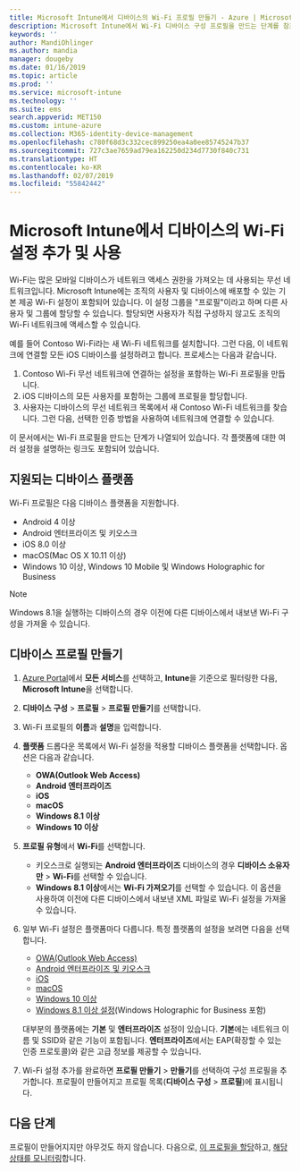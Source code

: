 ```yaml
---
title: Microsoft Intune에서 디바이스의 Wi-Fi 프로필 만들기 - Azure | Microsoft Docs
description: Microsoft Intune에서 Wi-Fi 디바이스 구성 프로필을 만드는 단계를 참조하세요. Android, Android 엔터프라이즈, Android 키오스크, iOS, macOS, Windows 10 이상 및 Windows Holographic for Business의 프로필을 만듭니다. 이러한 프로필을 사용하여 인증서 사용, EAP 유형 선택, 인증 방법 선택, 프록시 사용 설정을 위한 WiFi 연결을 만듭니다.
keywords: ''
author: MandiOhlinger
ms.author: mandia
manager: dougeby
ms.date: 01/16/2019
ms.topic: article
ms.prod: ''
ms.service: microsoft-intune
ms.technology: ''
ms.suite: ems
search.appverid: MET150
ms.custom: intune-azure
ms.collection: M365-identity-device-management
ms.openlocfilehash: c780f68d3c332cec899250ea4a0ee85745247b37
ms.sourcegitcommit: 727c3ae7659ad79ea162250d234d7730f840c731
ms.translationtype: HT
ms.contentlocale: ko-KR
ms.lasthandoff: 02/07/2019
ms.locfileid: "55842442"
---
```

# <a name="add-and-use-wi-fi-settings-on-your-devices-in-microsoft-intune"></a>Microsoft Intune에서 디바이스의 Wi-Fi 설정 추가 및 사용

Wi-Fi는 많은 모바일 디바이스가 네트워크 액세스 권한을 가져오는 데 사용되는 무선 네트워크입니다. Microsoft Intune에는 조직의 사용자 및 디바이스에 배포할 수 있는 기본 제공 Wi-Fi 설정이 포함되어 있습니다. 이 설정 그룹을 "프로필"이라고 하며 다른 사용자 및 그룹에 할당할 수 있습니다. 할당되면 사용자가 직접 구성하지 않고도 조직의 Wi-Fi 네트워크에 액세스할 수 있습니다.

예를 들어 Contoso Wi-Fi라는 새 Wi-Fi 네트워크를 설치합니다. 그런 다음, 이 네트워크에 연결할 모든 iOS 디바이스를 설정하려고 합니다. 프로세스는 다음과 같습니다.

1. Contoso Wi-Fi 무선 네트워크에 연결하는 설정을 포함하는 Wi-Fi 프로필을 만듭니다.
2. iOS 디바이스의 모든 사용자를 포함하는 그룹에 프로필을 할당합니다.
3. 사용자는 디바이스의 무선 네트워크 목록에서 새 Contoso Wi-Fi 네트워크를 찾습니다. 그런 다음, 선택한 인증 방법을 사용하여 네트워크에 연결할 수 있습니다.

이 문서에서는 Wi-Fi 프로필을 만드는 단계가 나열되어 있습니다. 각 플랫폼에 대한 여러 설정을 설명하는 링크도 포함되어 있습니다.

## <a name="supported-device-platforms"></a>지원되는 디바이스 플랫폼

Wi-Fi 프로필은 다음 디바이스 플랫폼을 지원합니다.

- Android 4 이상
- Android 엔터프라이즈 및 키오스크
- iOS 8.0 이상
- macOS(Mac OS X 10.11 이상)
- Windows 10 이상, Windows 10 Mobile 및 Windows Holographic for Business

> [!NOTE]
> Windows 8.1을 실행하는 디바이스의 경우 이전에 다른 디바이스에서 내보낸 Wi-Fi 구성을 가져올 수 있습니다.

## <a name="create-a-device-profile"></a>디바이스 프로필 만들기

1. [Azure Portal](https://portal.azure.com)에서 **모든 서비스**를 선택하고, **Intune**을 기준으로 필터링한 다음, **Microsoft Intune**을 선택합니다. 
2. **디바이스 구성** > **프로필** > **프로필 만들기**를 선택합니다.
3. Wi-Fi 프로필의 **이름**과 **설명**을 입력합니다.
4. **플랫폼** 드롭다운 목록에서 Wi-Fi 설정을 적용할 디바이스 플랫폼을 선택합니다. 옵션은 다음과 같습니다.

    - **OWA(Outlook Web Access)**
    - **Android 엔터프라이즈**
    - **iOS**
    - **macOS**
    - **Windows 8.1 이상**
    - **Windows 10 이상**

5. **프로필 유형**에서 **Wi-Fi**를 선택합니다.

    - 키오스크로 실행되는 **Android 엔터프라이즈** 디바이스의 경우 **디바이스 소유자만** > **Wi-Fi**를 선택할 수 있습니다.
    - **Windows 8.1 이상**에서는 **Wi-Fi 가져오기**를 선택할 수 있습니다. 이 옵션을 사용하여 이전에 다른 디바이스에서 내보낸 XML 파일로 Wi-Fi 설정을 가져올 수 있습니다.

6. 일부 Wi-Fi 설정은 플랫폼마다 다릅니다. 특정 플랫폼의 설정을 보려면 다음을 선택합니다.

    - [OWA(Outlook Web Access)](wi-fi-settings-android.md)
    - [Android 엔터프라이즈 및 키오스크](wi-fi-settings-android-enterprise.md)
    - [iOS](wi-fi-settings-ios.md)
    - [macOS](wi-fi-settings-macos.md)
    - [Windows 10 이상](wi-fi-settings-windows.md)
    - [Windows 8.1 이상 설정](wi-fi-settings-import-windows-8-1.md)(Windows Holographic for Business 포함)

    대부분의 플랫폼에는 **기본** 및 **엔터프라이즈** 설정이 있습니다. **기본**에는 네트워크 이름 및 SSID와 같은 기능이 포함됩니다. **엔터프라이즈**에서는 EAP(확장할 수 있는 인증 프로토콜)와 같은 고급 정보를 제공할 수 있습니다.

7. Wi-Fi 설정 추가를 완료하면 **프로필 만들기** > **만들기**를 선택하여 구성 프로필을 추가합니다. 프로필이 만들어지고 프로필 목록(**디바이스 구성** > **프로필**)에 표시됩니다.

## <a name="next-steps"></a>다음 단계

프로필이 만들어지지만 아무것도 하지 않습니다. 다음으로, [이 프로필을 할당](device-profile-assign.md)하고, [해당 상태를 모니터링](device-profile-monitor.md)합니다.
